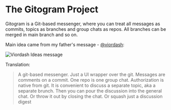 # The Gitogram Project

Gitogram is a Git-based messenger, where you can treat all messages as commits, topics as branches and group chats as repos. All branches can be merged in main branch and so on.

Main idea came from my father's message - [@viordash](https://github.com/viordash):

![Viordash Ideas message](https://www.dropbox.com/scl/fi/nhg2qfrco41m6lgsv2ikr/viordash-ideas.png?rlkey=jgqtfmk3k9pun0ino56ikd08d&dl=0 "Idea root of Gitogram")

Translation:
> A git-based messenger. Just a UI wrapper over the git. Messages are comments on a commit. One repo is one group chat. Authorization is native from git. It is convenient to discuss a separate topic, aka a separate brunch. Then you can pour the discussion into the general chat. Or throw it out by closing the chat. Or squash just a discussion digest
